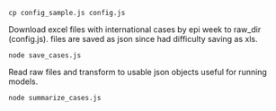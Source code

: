     cp config_sample.js config.js


Download excel files with international cases by epi week to raw_dir (config.js). files are saved as json since had difficulty saving as xls.

    node save_cases.js

Read raw files and transform to usable json objects useful for running models.

    node summarize_cases.js
